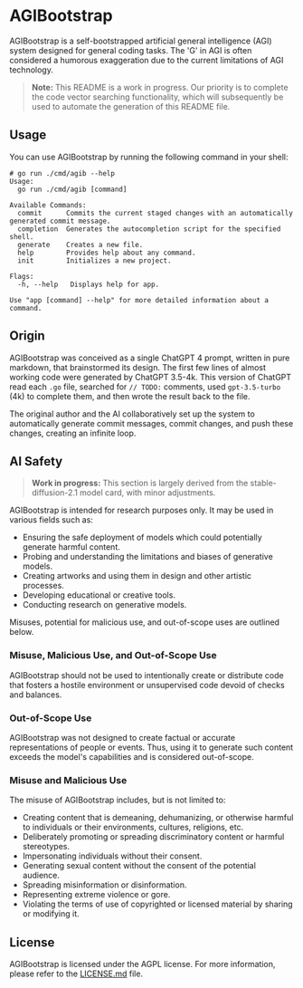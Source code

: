 # AGIBootstrap

AGIBootstrap is a self-bootstrapped artificial general intelligence (AGI) system designed for general coding tasks.
The 'G' in AGI is often considered a humorous exaggeration due to the current limitations of AGI technology.

> **Note:** This README is a work in progress. Our priority is to complete the code vector searching functionality, which will subsequently be used to automate the generation of this README file.

## Usage

You can use AGIBootstrap by running the following command in your shell:

```shell
# go run ./cmd/agib --help
Usage:
  go run ./cmd/agib [command]

Available Commands:
  commit      Commits the current staged changes with an automatically generated commit message.
  completion  Generates the autocompletion script for the specified shell.
  generate    Creates a new file.
  help        Provides help about any command.
  init        Initializes a new project.

Flags:
  -h, --help   Displays help for app.

Use "app [command] --help" for more detailed information about a command.
```

## Origin

AGIBootstrap was conceived as a single ChatGPT 4 prompt, written in pure markdown, that brainstormed its design.
The first few lines of almost working code were generated by ChatGPT 3.5-4k.
This version of ChatGPT read each `.go` file, searched for `// TODO:` comments, used `gpt-3.5-turbo` (4k) to complete them, and then wrote the result back to the file.

The original author and the AI collaboratively set up the system to automatically generate commit messages, commit changes, and push these changes, creating an infinite loop.

## AI Safety

> **Work in progress:** This section is largely derived from the stable-diffusion-2.1 model card, with minor adjustments.

AGIBootstrap is intended for research purposes only. It may be used in various fields such as:

- Ensuring the safe deployment of models which could potentially generate harmful content.
- Probing and understanding the limitations and biases of generative models.
- Creating artworks and using them in design and other artistic processes.
- Developing educational or creative tools.
- Conducting research on generative models.

Misuses, potential for malicious use, and out-of-scope uses are outlined below.

### Misuse, Malicious Use, and Out-of-Scope Use

AGIBootstrap should not be used to intentionally create or distribute code that fosters a hostile environment or unsupervised code devoid of checks and balances.

### Out-of-Scope Use

AGIBootstrap was not designed to create factual or accurate representations of people or events.
Thus, using it to generate such content exceeds the model's capabilities and is considered out-of-scope.

### Misuse and Malicious Use

The misuse of AGIBootstrap includes, but is not limited to:

- Creating content that is demeaning, dehumanizing, or otherwise harmful to individuals or their environments, cultures, religions, etc.
- Deliberately promoting or spreading discriminatory content or harmful stereotypes.
- Impersonating individuals without their consent.
- Generating sexual content without the consent of the potential audience.
- Spreading misinformation or disinformation.
- Representing extreme violence or gore.
- Violating the terms of use of copyrighted or licensed material by sharing or modifying it.

## License

AGIBootstrap is licensed under the AGPL license. For more information, please refer to the [LICENSE.md](LICENSE.md) file.